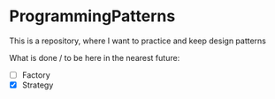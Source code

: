 # ProgrammingPatterns

This is a repository, where I want to practice and keep design patterns

What is done / to be here in the nearest future:
- [ ] Factory
- [x] Strategy
